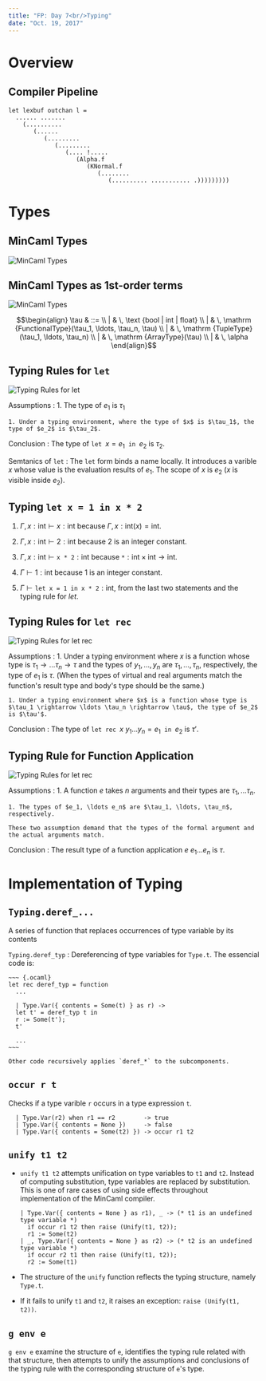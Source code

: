 ```yaml
---
title: "FP: Day 7<br/>Typing"
date: "Oct. 19, 2017"
---
```


# Overview

## Compiler Pipeline

~~~ {.ocaml}
let lexbuf outchan l =
  ...... .......
    (..........
       (......
          (.........
             (.........
                (.... !.....
                   (Alpha.f
                      (KNormal.f
                         (........
                            (.......... ........... .)))))))))
~~~

# Types

## MinCaml Types

![MinCaml Types](/fp2017/mincaml/overview/types.png)

## MinCaml Types as 1st-order terms

![MinCaml Types](/fp2017/mincaml/overview/types.png)

$$\begin{align}
\tau & ::= \\
   | & \, \text {bool | int | float} \\
   | & \, \mathrm {FunctionalType}(\tau_1, \ldots, \tau_n, \tau) \\
   | & \, \mathrm {TupleType}(\tau_1, \ldots, \tau_n) \\
   | & \, \mathrm {ArrayType}(\tau) \\
   | & \, \alpha
\end{align}$$

## Typing Rules for `let`

![Typing Rules for `let`](/fp2017/mincaml/overview/typing-let.png)

Assumptions
: 1. The type of $e_1$ is $\tau_1$

    1. Under a typing environment, where the type of $x$ is $\tau_1$, the type of $e_2$ is $\tau_2$.

Conclusion
: The type of $\texttt {let } x = e_1 \texttt { in } e_2$ is $\tau_2$.

Semtanics of `let`
: The `let` form binds a name locally.  It introduces a varible $x$ whose value is the evaluation results of $e_1$.  The scope of $x$ is $e_2$ ($x$ is visible inside $e_2$).

## Typing `let x = 1 in x * 2`

1. $\Gamma, x:\text {int} \vdash x:\text {int}$ because $\Gamma, x: \text {int}(x) = \text {int}$.

1. $\Gamma, x:\text {int} \vdash 2: \text {int}$ because 2 is an integer constant.

1. $\Gamma, x:\text {int} \vdash \texttt {x * 2}: \text {int}$ because $\texttt *: \text {int} \times \text {int} \rightarrow \text {int}$.

1. $\Gamma \vdash 1:\text {int}$ because 1 is an integer constant.

1. $\Gamma \vdash \texttt {let x = 1 in x * 2}: \text {int}$, from the last two statements and the typing rule for *let*.

## Typing Rules for `let rec`

![Typing Rules for `let rec`](/fp2017/mincaml/overview/typing-letrec.png)

Assumptions
: 1. Under a typing environment where $x$ is a function whose type is $\tau_1 \rightarrow \ldots \tau_n \rightarrow \tau$ and the types of $y_1, \ldots, y_n$ are $\tau_1, \ldots, \tau_n$, respectively, the type of $e_1$ is $\tau$. (When the types of virtual and real arguments match the function's result type and body's type should be the same.)

    1. Under a typing environment where $x$ is a function whose type is $\tau_1 \rightarrow \ldots \tau_n \rightarrow \tau$, the type of $e_2$ is $\tau'$.

Conclusion
: The type of $\texttt {let rec } x\ y_1 \ldots y_n = e_1 \texttt { in } e_2$ is $\tau'$.

## Typing Rule for Function Application

![Typing Rules for `let rec`](/fp2017/mincaml/overview/typing-letrec.png)

Assumptions
: 1. A function $e$ takes $n$ arguments and their types are $\tau_1, \ldots \tau_n$.

    1. The types of $e_1, \ldots e_n$ are $\tau_1, \ldots, \tau_n$, respectively.
    
    These two assumption demand that the types of the formal argument and the actual arguments match.

Conclusion
: The result type of a function application $e\ e_1 \ldots e_n$ is $\tau$.

# Implementation of Typing

## `Typing.deref_...`

A series of function that replaces occurrences of type variable by its contents

`Typing.deref_typ`
: Dereferencing of type variables for `Type.t`.  The essencial code is:

    ~~~ {.ocaml}
    let rec deref_typ = function
      ...

      | Type.Var({ contents = Some(t) } as r) ->
      let t' = deref_typ t in
      r := Some(t');
      t'

      ...
    ~~~

    Other code recursively applies `deref_*` to the subcomponents.

## `occur r t`

Checks if a type varible `r` occurs in a type expression `t`.

~~~ {.ocaml}
  | Type.Var(r2) when r1 == r2        -> true
  | Type.Var({ contents = None })     -> false
  | Type.Var({ contents = Some(t2) }) -> occur r1 t2
~~~

## `unify t1 t2`

- `unify t1 t2` attempts unification on type variables to `t1` and `t2`.  Instead of computing substitution, type variables are replaced by substitution.  This is one of rare cases of using side effects throughout implementation of the MinCaml compiler.

    ~~~ {.ocaml}
    | Type.Var({ contents = None } as r1), _ -> (* t1 is an undefined type variable *)
      if occur r1 t2 then raise (Unify(t1, t2));
      r1 := Some(t2)
    | _, Type.Var({ contents = None } as r2) -> (* t2 is an undefined type variable *)
      if occur r2 t1 then raise (Unify(t1, t2));
      r2 := Some(t1)
    ~~~

- The structure of the `unify` function reflects the typing structure, namely `Type.t`.

- If it fails to unify `t1` and `t2`, it raises an exception: `raise (Unify(t1, t2))`.

## `g env e`

`g env e` examine the structure of `e`, identifies the typing rule related with that structure, then attempts to unify the assumptions and conclusions of the typing rule with the corresponding structure of `e`'s type.
